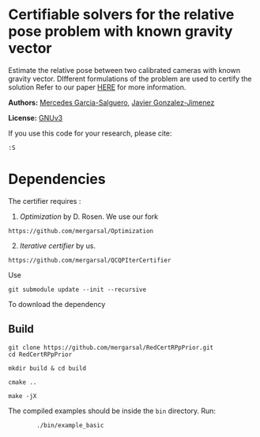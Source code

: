 # Certifiable solvers for the relative pose problem with known gravity vector

Estimate the relative pose between two calibrated cameras 
with known gravity vector. 
DIfferent formulations of the problem 
are used to certify the solution
Refer to our paper [HERE](https://mapir.isa.uma.es/mapirwebsite/?p=1718) 
for more information.



**Authors:** 
[Mercedes Garcia-Salguero](https://mapir.isa.uma.es/mapirwebsite/?p=1718), 
[Javier Gonzalez-Jimenez](https://mapir.isa.uma.es/mapirwebsite/?p=1536)


**License:** [GNUv3](https://github.com/mergarsal/RedCertRPpPrior/blob/main/LICENSE)


If you use this code for your research, please cite:

```
:S
```



# Dependencies

The certifier requires : 
1. *Optimization* by D. Rosen. 
We use our fork

```
https://github.com/mergarsal/Optimization
```
2. *Iterative certifier* by us. 
```
https://github.com/mergarsal/QCQPIterCertifier
```

Use 
```
git submodule update --init --recursive
```
To download the dependency


## Build
```
git clone https://github.com/mergarsal/RedCertRPpPrior.git
cd RedCertRPpPrior

mkdir build & cd build 

cmake .. 

make -jX

```

The compiled examples should be inside the `bin` directory. Run: 
```
        ./bin/example_basic
```
 

